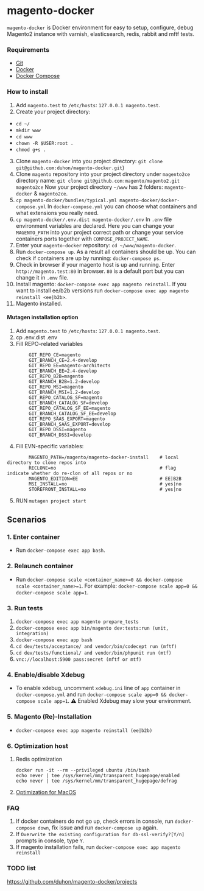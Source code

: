 # magento-docker

`magento-docker` is Docker environment for easy to setup, configure, debug Magento2 instance with varnish, elasticsearch, redis, rabbit and mftf tests.

### Requirements

* [Git](https://git-scm.com/book/en/v2/Getting-Started-Installing-Git)
* [Docker](https://docs.docker.com/)
* [Docker Compose](https://docs.docker.com/compose/install/)

### How to install
1. Add `magento.test` to `/etc/hosts`: `127.0.0.1 magento.test`.
2. Create your project directory:
* `cd ~/`
* `mkdir www`
* `cd www`
* `chown -R $USER:root .`
* `chmod g+s .`
3. Clone `magento-docker` into you project directory: `git clone git@github.com:duhon/magento-docker.git`)
4. Clone `magento` repository into your project directory under `magento2ce` directory name: `git clone git@github.com:magento/magento2.git magento2ce`
Now your project directory `~/www` has 2 folders: `magento-docker` & `magento2ce`.
5. `cp magento-docker/bundles/typical.yml magento-docker/docker-compose.yml`
In `docker-compose.yml` you can choose what containers and what extensions you really need.
6. `cp magento-docker/.env.dist magento-docker/.env`
In `.env` file environment variables are declared. Here you can change your `MAGENTO_PATH` into your project correct path or change your service containers ports together with `COMPOSE_PROJECT_NAME`.
7. Enter your `magento-docker` repository: `cd ~/www/magento-docker`.
8. Run `docker-compose up`. As a result all containers should be up. You can check if containers are up by running: `docker-compose ps`.
9. Check in browser if your magento host is up and running. Enter `http://magento.test:80` in browser. `80` is a default port but you can change it in `.env` file.
10. Install magento: `docker-compose exec app magento reinstall`. If you want to install ee/b2b versions run `docker-compose exec app magento reinstall <ee|b2b>`.
11. Magento installed.
#### Mutagen installation option
1. Add `magento.test` to `/etc/hosts`: `127.0.0.1 magento.test`.
2. cp .env.dist .env
3. Fill REPO-related variables
```
        GIT_REPO_CE=magento
        GIT_BRANCH_CE=2.4-develop
        GIT_REPO_EE=magento-architects
        GIT_BRANCH_EE=2.4-develop
        GIT_REPO_B2B=magento
        GIT_BRANCH_B2B=1.2-develop
        GIT_REPO_MSI=magento
        GIT_BRANCH_MSI=1.2-develop
        GIT_REPO_CATALOG_SF=magento
        GIT_BRANCH_CATALOG_SF=develop
        GIT_REPO_CATALOG_SF_EE=magento
        GIT_BRANCH_CATALOG_SF_EE=develop
        GIT_REPO_SAAS_EXPORT=magento
        GIT_BRANCH_SAAS_EXPORT=develop
        GIT_REPO_DSSI=magento
        GIT_BRANCH_DSSI=develop
```
4. Fill EVN-specific variables:
```
        MAGENTO_PATH=/magento/magento-docker-install    # local directory to clone repos into
        RECLONE=no                                      # flag indicate whether do re-clon of all repos or no
        MAGENTO_EDITION=EE                              # EE|B2B
        MSI_INSTALL=no                                  # yes|no
        STOREFRONT_INSTALL=no                           # yes|no
```
5. RUN `mutagen project start`

## Scenarios

### 1. Enter container
* Run `docker-compose exec app bash`.

### 2. Relaunch container
* Run `docker-compose scale <container_name>=0 && docker-compose scale <container_name>=1`. For example: `docker-compose scale app=0 && docker-compose scale app=1`.

### 3. Run tests

1. `docker-compose exec app magento prepare_tests`
2. `docker-compose exec app bin/magento dev:tests:run (unit, integration)`
3. `docker-compose exec app bash`
4. `cd dev/tests/acceptance/ and vendor/bin/codecept run (mftf)`
5. `cd dev/tests/functional/ and vendor/bin/phpunit run (mtf)`
6. `vnc://localhost:5900 pass:secret (mftf or mtf)`

### 4. Enable/disable Xdebug

* To enable xdebug, uncomment `xdebug.ini` line of `app` container in `docker-compose.yml` and run `docker-compose scale app=0 && docker-compose scale app=1`.
:warning: Enabled Xdebug may slow your environment. 

### 5. Magento (Re)-Installation

* `docker-compose exec app magento reinstall (ee|b2b)`

### 6. Optimization host

1. Redis optimization 
    ```
    docker run -it --rm --privileged ubuntu /bin/bash
    echo never | tee /sys/kernel/mm/transparent_hugepage/enabled
    echo never | tee /sys/kernel/mm/transparent_hugepage/defrag
    ```
2. [Optimization for MacOS](https://gist.github.com/tombigel/d503800a282fcadbee14b537735d202c)

### FAQ
1. If docker containers do not go up, check errors in console, run `docker-compose down`, fix issue and run `docker-compose up` again.
2. If `Overwrite the existing configuration for db-ssl-verify?[Y/n]` prompts in console, type `Y`.
3. If magento installation fails, run `docker-compose exec app magento reinstall`

### TODO list
https://github.com/duhon/magento-docker/projects
